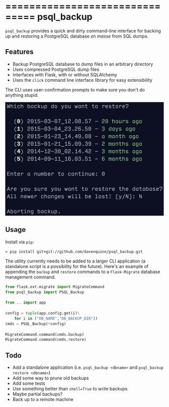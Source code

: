 ===============================
psql_backup
===============================

`psql_backup` provides a quick and dirty command-line
interface for backing up and restoring a PostgreSQL
database *en masse* from SQL dumps.

Features
--------

* Backup PostgreSQL database to dump files in an arbitrary directory
* Uses compressed PostgreSQL dump files
* Interfaces with Flask, with or without SQLAlchemy
* Uses the `click` command line interface library for easy extensibility

The CLI uses user-confirmation prompts to make sure you don't do anything
stupid.

![Restore example](img/restore-example.png)

Usage
-----

Install via `pip`:

```
> pip install git+git://github.com/davenquinn/psql_backup.git
```

The utility currently needs to be added to a larger CLI application
(a standalone script is a possibility for the future). Here's an
example of appending the `backup` and `restore` commands to a
`Flask-Migrate` database management command.

```python
from flask.ext.migrate import MigrateCommand
from psql_backup import PSQL_Backup

from .. import app

config = tuple(app.config.get(i)\
    for i in ("DB_NAME","DB_BACKUP_DIR"))
cmds = PSQL_Backup(*config)

MigrateCommand.command(cmds.backup)
MigrateCommand.command(cmds.restore)
```

Todo
----

* Add a standalone application (i.e. `psql_backup <dbname>`
  and `psql_backup restore <dbname>`)
* Add some way to prune old backups
* Add some tests
* Use something better than `shell=True` to write backups
* Maybe partial backups?
* Back up to a remote machine
